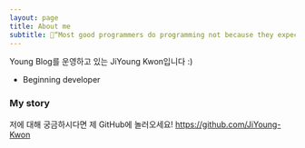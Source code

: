 ```yaml
---
layout: page
title: About me
subtitle: 🐥“Most good programmers do programming not because they expect to get paid or get adulation by the public, but because it is fun to program.”
---
```


Young Blog를 운영하고 있는 JiYoung Kwon입니다 :)

- Beginning developer

### My story

저에 대해 궁금하시다면 제 GitHub에 놀러오세요!
https://github.com/JiYoung-Kwon
